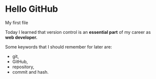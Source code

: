 # Hello GitHub

My first file

Today I learned that version control is an **essential part** of my career as **web developer.**

Some keywords that I should remember for later are: 
- git,
- GitHub,
- repository,
- commit and hash.
